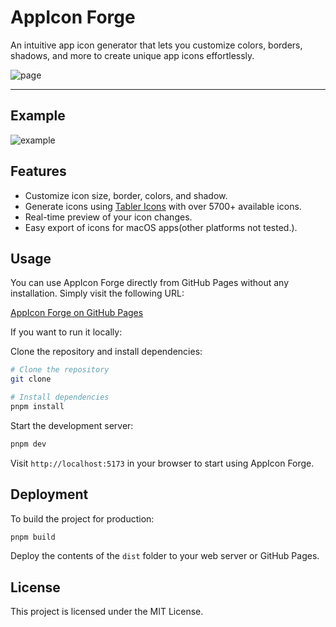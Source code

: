 # AppIcon Forge

An intuitive app icon generator that lets you customize colors, borders, shadows, and more to create unique app icons effortlessly.

![page](./scrennshots/page.jpg)

---

## Example

![example](./scrennshots/example.png)

## Features

- Customize icon size, border, colors, and shadow.
- Generate icons using [Tabler Icons](https://tabler.io/icons) with over 5700+ available icons.
- Real-time preview of your icon changes.
- Easy export of icons for macOS apps(other platforms not tested.).

## Usage

You can use AppIcon Forge directly from GitHub Pages without any installation. Simply visit the following URL:

[AppIcon Forge on GitHub Pages](https://zhangyu1818.github.io/appicon-forge/)

If you want to run it locally:

Clone the repository and install dependencies:

```sh
# Clone the repository
git clone 

# Install dependencies
pnpm install
```

Start the development server:

```sh
pnpm dev
```

Visit `http://localhost:5173` in your browser to start using AppIcon Forge.

## Deployment

To build the project for production:

```sh
pnpm build
```

Deploy the contents of the `dist` folder to your web server or GitHub Pages.

## License

This project is licensed under the MIT License.
